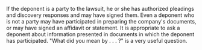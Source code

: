 
If the deponent is a party to the lawsuit, he or she has authorized pleadings and discovery responses and may have signed them. Even a deponent who is not a party may have participated in preparing the company's documents, or may have signed an affidavit or statement. It is appropriate to ask a deponent about information presented in documents in which the deponent has participated. "What did you mean by . . . ?" is a very useful question.
